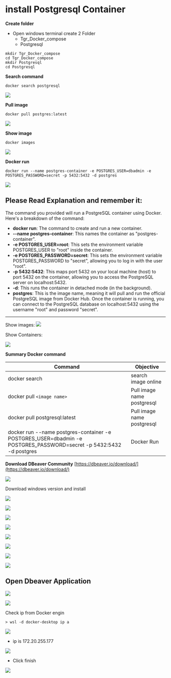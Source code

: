 # install  Postgresql Container

**Create folder**
- Open windows terminal create 2 Folder
    - Tgr_Docker_compose
    - Postgresql
```
mkdir Tgr_Docker_compose
cd Tgr_Docker_compose
mkdir Postgresql
cd Postgresql
```

**Search command**
```
docker search postgresql
```
![](../assets/images/docker_search_postgresql.png)


**Pull image**
```
docker pull postgres:latest
```
![](../assets/images/docker_pull_postgresql.png)

**Show image**
```
docker images
```
![](../assets/images/docker_image_postgresql.png)


**Docker run**
```
docker run --name postgres-container -e POSTGRES_USER=dbadmin -e POSTGRES_PASSWORD=secret -p 5432:5432 -d postgres
```
![](../assets/images/docker_run_postgresql.png)

## Please Read Explanation and remember it: 

The command you provided will run a PostgreSQL container using Docker. Here's a breakdown of the command:

- **docker run**: The command to create and run a new container.
- **--name postgres-container**: This names the container as "postgres-container".
- **-e POSTGRES_USER=root**: This sets the environment variable POSTGRES_USER to "root" inside the container.
- **-e POSTGRES_PASSWORD=secret**: This sets the environment variable POSTGRES_PASSWORD to "secret", allowing you to log in with the user "root".
- **-p 5432:5432**: This maps port 5432 on your local machine (host) to port 5432 on the container, allowing you to access the PostgreSQL server on localhost:5432.
- **-d**: This runs the container in detached mode (in the background).
- **postgres**: This is the image name, meaning it will pull and run the official PostgreSQL image from Docker Hub.
Once the container is running, you can connect to the PostgreSQL database on localhost:5432 using the username "root" and password "secret".
---------------  
Show images:
![](../assets/images/docker_desktop_postgresql_image.png)

Show Containers:

![](../assets/images/docker_desktop_postgresql_container.png)


**Summary Docker command**

| Command       | Objective      |
| ------------- | -------------- |
| docker search | search image online |
| docker pull `<image name>`  | Pull image name postgresql |
| docker pull postgresql:latest  | Pull image name postgresql |
| docker run --name postgres-container -e POSTGRES_USER=dbadmin -e POSTGRES_PASSWORD=secret -p 5432:5432 -d postgres | Docker Run |

**Download DBeaver Community**
[https://dbeaver.io/download/](https://dbeaver.io/download/)

![](../assets/images/dbeaver_web.png)

Download windows version and install 

![](../assets/images/dbeaver_web_install1.png)

![](../assets/images/dbeaver_web_install2.png)

![](../assets/images/dbeaver_web_install3.png)

![](../assets/images/dbeaver_web_install4.png)

![](../assets/images/dbeaver_web_install5.png)

![](../assets/images/dbeaver_web_install6.png)

![](../assets/images/dbeaver_web_install7.png)

![](../assets/images/dbeaver_web_install8.png)

## Open Dbeaver Application

![](../assets/images/dbeaver_web_install9.png)

![](../assets/images/dbeaver_web_install10.png)

Check ip from Docker engin
```
> wsl -d docker-desktop ip a
```
![](../assets/images/check_ip_address.png)
- ip  is 172.20.255.177

![](../assets/images/dbeaver_web_install12.png)
- Click finish

![](../assets/images/dbeaver_web_install13.png)